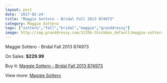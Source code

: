 ```yaml
---
layout: post
date: '2017-02-24'
title: "Maggie Sottero - Bridal Fall 2013 874973"
category: Maggie Sottero
tags: ["sottero","fall","bridal","maggie","granddressy"]
image: http://img.granddressy.com/11356-thickbox_default/maggie-sottero-bridal-fall-2013-874973.jpg
---
```

Maggie Sottero - Bridal Fall 2013 874973

On Sales: **$229.99**
<a href="https://www.granddressy.com/en/maggie-sottero/10451-maggie-sottero-bridal-fall-2013-874973.html"><amp-img layout="responsive" width="600" height="600" src="//img.granddressy.com/11356-thickbox_default/maggie-sottero-bridal-fall-2013-874973.jpg" alt="Maggie Sottero - Bridal Fall 2013 874973 0" /></a>

Buy it: [Maggie Sottero - Bridal Fall 2013 874973](https://www.granddressy.com/en/maggie-sottero/10451-maggie-sottero-bridal-fall-2013-874973.html "Maggie Sottero - Bridal Fall 2013 874973")

View more: [Maggie Sottero](https://www.granddressy.com/en/13-maggie-sottero "Maggie Sottero")